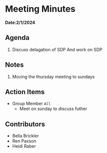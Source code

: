 # Meeting Minutes
**Date:2/1/2024**

## Agenda
1. Discuss delagation of SDP And work on SDP

## Notes
1. Moving the thursday meeting to sundays

## Action Items
* Group Member `All`
    * Meet on sunday to discuss futher

## Contributors
* Bella Brickler
* Ren Paxson
* Heidi Raber